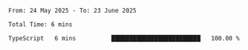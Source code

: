 <!--START_SECTION:waka-->

```abap
From: 24 May 2025 - To: 23 June 2025

Total Time: 6 mins

TypeScript   6 mins          █████████████████████████   100.00 %
```

<!--END_SECTION:waka-->
